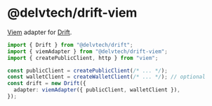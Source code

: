 # @delvtech/drift-viem

[Viem](https://viem.sh) adapter for [Drift](https://github.com/delvtech/drift).

```ts
import { Drift } from "@delvtech/drift";
import { viemAdapter } from "@delvtech/drift-viem";
import { createPublicClient, http } from "viem";

const publicClient = createPublicClient(/* ... */);
const walletClient = createWalletClient(/* ... */); // optional
const drift = new Drift({
  adapter: viemAdapter({ publicClient, walletClient }),
});
```
